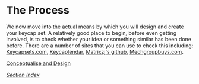# The Process

We now move into the actual means by which you will design and create your keycap set. A relatively good place to begin, before even getting involved, is to check whether your idea or something similar has been done before. There are a number of sites that you can use to check this including: [Keycapsets.com](Keycapsets.com), [Keycaplendar](https://keycaplendar.firebaseapp.com/), [Matrixzj's github](https://matrixzj.github.io/), [Mechgroupbuys.com](http://www.mechgroupbuys.com/).

[Conceptualise and Design](./Conceptualise.md)

*[Section Index](./index.md)*
